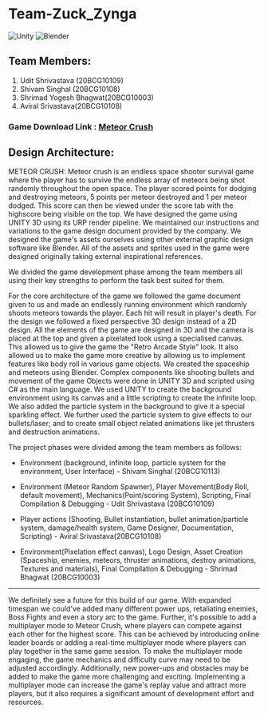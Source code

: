 # Team-Zuck_Zynga

![Unity](https://img.shields.io/badge/unity-%23000000.svg?style=for-the-badge&logo=unity&logoColor=white) ![Blender](https://img.shields.io/badge/blender-%23F5792A.svg?style=for-the-badge&logo=blender&logoColor=white)

## Team Members:
1. Udit Shrivastava (20BCG10109)
2. Shivam Singhal (20BCG10108)
3. Shrimad Yogesh Bhagwat(20BCG10003)
4. Aviral Srivastava(20BCG10108)

### Game Download Link : [Meteor Crush](https://github.com/Shrimad-Bhagwat/Team-Zuck_Zynga/blob/main/Meteor%20Crush.rar?raw=true)

## Design Architecture:

METEOR CRUSH:
Meteor crush is an endless space shooter survival game where the player has to survive the endless array of meteors being shot randomly throughout the open space. The player scored points for dodging and destroying meteors, 5 points per meteor destroyed and 1 per meteor dodged. This score can then be viewed under the score tab with the highscore being visible on the top.
We have designed the game using UNITY 3D using its URP render pipeline. We maintained our instructions and variations to the game design document provided by the company. We designed the game's assets ourselves using other external graphic design software like Blender. All of the assets and sprites used in the game were designed originally taking external inspirational references. 

We divided the game development phase among the team members all using their key strengths to perform the task best suited for them.

For the core architecture of the game we followed the game document given to us and made an endlessly running environment which randomly shoots meteors towards the player. Each hit will result in player's death.
For the design we followed a fixed perspective 3D design instead of a 2D design. All the elements of the game are designed in 3D and the camera is placed at the top and given a pixelated look using a specialised canvas. This allowed us to give the game the "Retro Arcade Style" look. It also allowed us to make the game more creative by allowing us to implement features like body roll in various game objects.
We created the spaceship and meteors using Blender. Complex components like shooting bullets and movement of the game Objects were done in UNITY 3D and scripted using C# as the main language. 
We used UNITY to create the background environment using its canvas and a little scripting to create the infinite loop. We also added the particle system in the background to give it a special sparkling effect.
We further used the particle system to give effects to our bullets/laser; and to create small object related animations like jet thrusters and destruction animations. 

The project phases were divided among the team members as follows:

- Environment (background, infinite loop, particle system for the environment, User Interface) - Shivam Singhal (20BCG10113)

- Environment (Meteor Random Spawner), Player Movement(Body Roll, default movement), Mechanics(Point/scoring System), Scripting, Final Compilation & Debugging - Udit Shrivastava (20BCG10109)

- Player actions (Shooting, Bullet instantiation, bullet animation/particle system, damage/health system, Game Designer, Documentation, Scripting) - Aviral Srivastava(20BCG10108)

- Environment(Pixelation effect canvas), Logo Design, Asset Creation (Spaceship, enemies, meteors, thruster animations, destroy animations, Textures and materials), Final Compilation & Debugging - Shrimad Bhagwat (20BCG10003)

---
We definitely see a future for this build of our game. With expanded timespan we could've added many different power ups, retaliating enemies, Boss Fights and even a story arc to the game. Further, it's possible to add a multiplayer mode to Meteor Crush, where players can compete against each other for the highest score. This can be achieved by introducing online leader boards or adding a real-time multiplayer mode where players can play together in the same game session. To make the multiplayer mode engaging, the game mechanics and difficulty curve may need to be adjusted accordingly. Additionally, new power-ups and obstacles may be added to make the game more challenging and exciting. Implementing a multiplayer mode can increase the game's replay value and attract more players, but it also requires a significant amount of development effort and resources.




